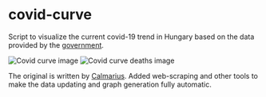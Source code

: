 # covid-curve
Script to visualize the current covid-19 trend in Hungary based on the data provided by the [government](https://koronavirus.gov.hu/hirek).

![Covid curve image](https://i.imgur.com/wREW8ES.png)
![Covid curve deaths image](https://i.imgur.com/V1dP2YP.png)

The original is written by [Calmarius](https://github.com/Calmarius). Added web-scraping and other tools to make the data updating and graph generation fully automatic.
